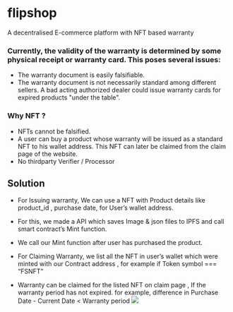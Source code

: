 # flipshop
A decentralised E-commerce platform with NFT based warranty

### Currently, the validity of the warranty is determined by some physical receipt or warranty card. This poses several issues:

- The warranty document is easily falsifiable.
- The warranty document is not necessarily standard among different sellers.
A bad acting authorized dealer could issue warranty cards for expired products "under the table".

### Why NFT ?

-   NFTs cannot be falsified.
-   A user can buy a product whose warranty will be issued as a standard NFT to his wallet address. This NFT can later be claimed from the claim page of the website.
- No thirdparty Verifier / Processor

## Solution 
-   For Issuing warranty, We can use a NFT with Product details like product_id , purchase date, for User’s wallet address.

-   For this, we made a API which saves Image & json files to IPFS and call smart contract’s Mint function.

-   We call our Mint function after user has purchased the product.

-   For Claiming Warranty, we list all the NFT in user’s wallet which were minted with our Contract address , for example if Token symbol === “FSNFT”
    
- Warranty can be claimed for the listed NFT on claim page , If the warranty period has not expired. for example, difference in Purchase Date  -  Current Date < Warranty period
**![](https://lh5.googleusercontent.com/7nC-rd4PCfVdFOWhu9sqcZFSiy55EHuqwaBuyHG-LdV8K93QVxPbDkqp001llwxCWsTc5VdlXWdC7qw9moIHuq0wUqpRqPWMB0XVONNigXp5t94YMJ7NNLkHmbZ30-jOoo4_Jbr8WCzhBkNlGTbJ9w)**
